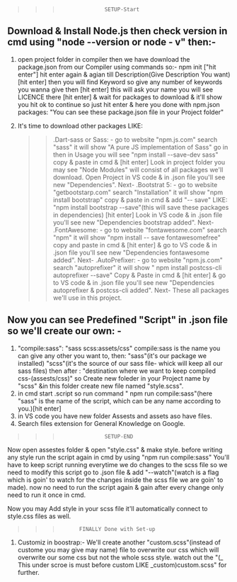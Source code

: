 > > >                   SETUP-Start

## Download & Install Node.js then check version in cmd using "node --version or node - v" then:-

1. open project folder in compiler then we have download the package.json from our Compiler using commands so:-
   npm init ["hit enter"]
   hit enter again & agian till Description(Give Description You want) [hit enter] then you will find Keyword so give any number of keywords you wanna give then [hit enter]
   this will ask your name
   you will see LICENCE there [hit enter] & wait for packages to download & it'll show you hit ok to continue so just hit enter & here you done with npm.json packages: "You can see these package.json file in your Project folder"

2. It's time to download other packages LIKE:
   > > .Dart-sass or Sass: -
   > > go to website "npm.js.com" search "sass" it will show "A pure JS implementation of Sass" go in then in Usage you will see "npm install --save-dev sass" copy & paste in cmd & [hit enter] Look in project folder you may see "Node Modules" will consist of all packages we'll download.
   > > Open Project in VS code & in .json file you'll see new "Dependencies". Next-
   > > .Bootstrat 5: -
   > > go to website "getbootstarp.com" search "Installation" it will show "npm install bootstrap" copy & paste in cmd & add "-- save" LIKE: "npm install bootstrap --save"(this will save these packages in dependencies) [hit enter] Look in VS code & in .json file you'll see new "Dependencies bootstrap added". Next-
   > > .FontAwesome: -
   > > go to website "fontawesome.com" search "npm" it will show "npm install -- save fontawesomefree" copy and paste in cmd & [hit enter] & go to VS code & in .json file you'll see new "Dependencies fontawesome added". Next-
   > > .AutoPrefixer: -
   > > go to website "npm.js.com" search "autoprefixer" it will show " npm install postcss-cli autoprefixer --save" Copy & Paste in cmd & [hit enter] & go to VS code & in .json file you'll see new "Dependencies autoprefixer & postcss-cli added". Next-
   > > These all packages we'll use in this project.

## Now you can see Predefined "Script" in .json file so we'll create our own: -

1.  "compile:sass": "sass scss:assets/css"
    compile:sass is the name you can give any other you want to, then: "sass"(it's our package we installed) "scss"(it's the source of our sass file- whick will keep all our sass files) then after : "destination where we want to keep compiled css-(assests/css)"
    so Create new foleder in your Project name by "scss" &in this folder create new file named "style.scss".
2.  in cmd start .script so run command " npm run compile:sass"(here "sass" is the name of the script, which can be any name according to you.)[hit enter]
3.  in VS code you have new folder Assests and assets aso have files.
4.  Search files extension for General Knowledge on Google.

> > >                   SETUP-END

Now open assestes folder & open "style.css" & make style.
before writing any style run the script again in cmd by using "npm run compile:sass" You'll have to keep script running everytime we do changes to the scss file so we need to modify this script go to .json file & add "--watch"(watch is a flag which is goin' to watch for the changes inside the scss file we are goin' to made). now no need to run the script again & gain after every change only need to run it once in cmd.

Now you may Add style in your scss file it'll automatically connect to style.css files as well.

> > >           FINALLY Done with Set-up

1. Customiz in boostrap:-
   We'll create another "custom.scss"(instead of custome you may give may name) file to overwrite our css which will overwrite our some css but not the whole scss style.
   watch out the "(\_ This under scroe is must before custom LIKE \_custom)custom.scss" for further.
